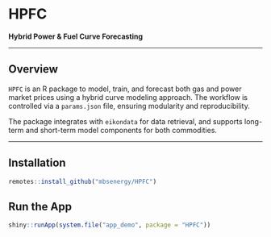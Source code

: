 # HPFC  
**Hybrid Power & Fuel Curve Forecasting**

---

## Overview

`HPFC` is an R package to model, train, and forecast both gas and power market prices using a hybrid curve modeling approach. The workflow is controlled via a `params.json` file, ensuring modularity and reproducibility.

The package integrates with `eikondata` for data retrieval, and supports long-term and short-term model components for both commodities.

---

## Installation

```r
remotes::install_github("mbsenergy/HPFC")
```

## Run the App

```r
shiny::runApp(system.file("app_demo", package = "HPFC"))
```
